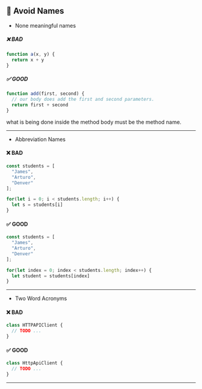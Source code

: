 ## :no_entry_sign: Avoid Names

- None meaningful names

##### :x: BAD
```JavaScript
function a(x, y) {
  return x + y
}
```

##### :white_check_mark: GOOD
```JavaScript
function add(first, second) {
  // our body does add the first and second parameters.
  return first + second
}
```

what is being done inside the method body must be the method name.

---

- Abbreviation Names

#### :x: BAD
```JavaScript
const students = [
  "James",
  "Arturo",
  "Denver"
];

for(let i = 0; i < students.length; i++) {
  let s = students[i]
}
```

#### :white_check_mark: GOOD
```JavaScript
const students = [
  "James",
  "Arturo",
  "Denver"
];

for(let index = 0; index < students.length; index++) {
  let student = students[index]
}
```

---

- Two Word Acronyms

#### :x: BAD
```JavaScript
class HTTPAPIClient {
  // TODO ...
}
```

#### :white_check_mark: GOOD
```JavaScript
class HttpApiClient {
  // TODO ...
}
```

---
